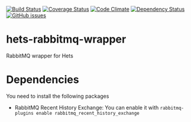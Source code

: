 [![Build Status](https://travis-ci.org/ontohub/hets-rabbitmq-wrapper.svg?branch=master)](https://travis-ci.org/ontohub/hets-rabbitmq-wrapper)
[![Coverage Status](https://coveralls.io/repos/github/ontohub/hets-rabbitmq-wrapper/badge.svg?branch=master)](https://coveralls.io/github/ontohub/hets-rabbitmq-wrapper?branch=master)
[![Code Climate](https://codeclimate.com/github/ontohub/hets-rabbitmq-wrapper/badges/gpa.svg)](https://codeclimate.com/github/ontohub/hets-rabbitmq-wrapper)
[![Dependency Status](https://gemnasium.com/badges/github.com/ontohub/hets-rabbitmq-wrapper.svg)](https://gemnasium.com/github.com/ontohub/hets-rabbitmq-wrapper)
[![GitHub issues](https://img.shields.io/github/issues/ontohub/hets-rabbitmq-wrapper.svg?maxAge=2592000)](https://waffle.io/ontohub/ontohub-backend?source=ontohub%2Fhets-rabbitmq-wrapper)

# hets-rabbitmq-wrapper
RabbitMQ wrapper for Hets

# Dependencies
You need to install the following packages
* RabbitMQ Recent History Exchange: You can enable it with `rabbitmq-plugins enable rabbitmq_recent_history_exchange`

